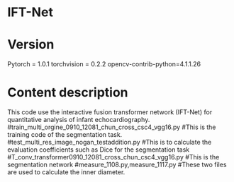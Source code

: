 # IFT-Net
# Version
Pytorch = 1.0.1 torchvision = 0.2.2  opencv-contrib-python=4.1.1.26
# Content description
This code use the interactive fusion transformer network (IFT-Net) for quantitative analysis of infant echocardiography.
#train_multi_orgine_0910_12081_chun_cross_csc4_vgg16.py
#This is the training code of the segmentation task.
#test_multi_res_image_nogan_testaddition.py
#This is to calculate the evaluation coefficients such as Dice for the segmentation task
#T_conv_transformer0910_12081_cross_chun_csc4_vgg16.py
#This is the segmentation network
#measure_1108.py,measure_1117.py
#These two files are used to calculate the inner diameter.

